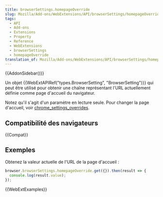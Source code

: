 ```yaml
---
title: browserSettings.homepageOverride
slug: Mozilla/Add-ons/WebExtensions/API/browserSettings/homepageOverride
tags:
  - API
  - Add-ons
  - Extensions
  - Property
  - Reference
  - WebExtensions
  - browserSettings
  - homepageOverride
translation_of: Mozilla/Add-ons/WebExtensions/API/browserSettings/homepageOverride
---
```


{{AddonSidebar()}}

Un objet {{WebExtAPIRef("types.BrowserSetting", "BrowserSetting")}} qui peut être utilisé pour obtenir une chaîne représentant l'URL actuellement définie comme page d'accueil du navigateur.

Notez qu'il s'agit d'un paramètre en lecture seule. Pour changer la page d'accueil, voir [chrome_settings_overrides](/fr/Add-ons/WebExtensions/manifest.json/chrome_settings_overrides).

## Compatibilité des navigateurs

{{Compat}}

## Exemples

Obtenez la valeur actuelle de l'URL de la page d'accueil :

```js
browser.browserSettings.homepageOverride.get({}).then(result => {
  console.log(result.value);
});
```

{{WebExtExamples}}
